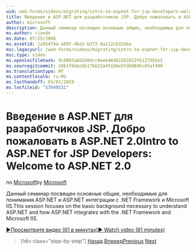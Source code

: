 ```yaml
---
uid: web-forms/videos/migrating/intro-to-aspnet-for-jsp-developers-welcome-to-aspnet-20
title: Введение в ASP.NET для разработчиков JSP. Добро пожаловать в ASP.NET 2.0 | Документация Майкрософт
author: microsoft
description: Данный семинар посвящен основные общие, необходимые для понимания ASP.NET и ASP.NET интеграции с .NET Framework и Microsoft IIS.
ms.author: riande
ms.date: 07/25/2006
ms.assetid: 1a95474a-a897-4ba1-b372-8a112cb324ba
msc.legacyurl: /web-forms/videos/migrating/intro-to-aspnet-for-jsp-developers-welcome-to-aspnet-20
msc.type: video
ms.openlocfilehash: 9c0893a8d1669cc9eeb48d822b3823f61275b2e2
ms.sourcegitcommit: 24b1f6decbb17bb22a45166e5fdb0845c65af498
ms.translationtype: MT
ms.contentlocale: ru-RU
ms.lasthandoff: 03/01/2019
ms.locfileid: "57049531"
---
```

<a name="intro-to-aspnet-for-jsp-developers-welcome-to-aspnet-20"></a><span data-ttu-id="198fc-103">Введение в ASP.NET для разработчиков JSP. Добро пожаловать в ASP.NET 2.0</span><span class="sxs-lookup"><span data-stu-id="198fc-103">Intro to ASP.NET for JSP Developers: Welcome to ASP.NET 2.0</span></span>
====================
<span data-ttu-id="198fc-104">по [Microsoft](https://github.com/microsoft)</span><span class="sxs-lookup"><span data-stu-id="198fc-104">by [Microsoft](https://github.com/microsoft)</span></span>

<span data-ttu-id="198fc-105">Данный семинар посвящен основные общие, необходимые для понимания ASP.NET и ASP.NET интеграции с .NET Framework и Microsoft IIS.</span><span class="sxs-lookup"><span data-stu-id="198fc-105">This session focuses on the basic background necessary to understand ASP.NET and how ASP.NET integrates with the .NET Framework and Microsoft IIS.</span></span>

[<span data-ttu-id="198fc-106">&#9654;Просмотрите видео (61 в минутах)</span><span class="sxs-lookup"><span data-stu-id="198fc-106">&#9654; Watch video (61 minutes)</span></span>](https://channel9.msdn.com/Blogs/ASP-NET-Site-Videos/intro-to-aspnet-for-jsp-developers-welcome-to-aspnet-20)

> [!div class="step-by-step"]
> <span data-ttu-id="198fc-107">[Назад](migrating-from-classic-asp-to-aspnet.md)
> [Вперед](intro-to-aspnet-for-jsp-developers-building-applications.md)</span><span class="sxs-lookup"><span data-stu-id="198fc-107">[Previous](migrating-from-classic-asp-to-aspnet.md)
[Next](intro-to-aspnet-for-jsp-developers-building-applications.md)</span></span>
